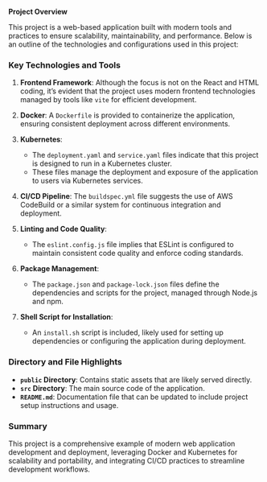 **Project Overview**

This project is a web-based application built with modern tools and practices to ensure scalability, maintainability, and performance. Below is an outline of the technologies and configurations used in this project:

### Key Technologies and Tools

1. **Frontend Framework**: Although the focus is not on the React and HTML coding, it’s evident that the project uses modern frontend technologies managed by tools like `vite` for efficient development.

2. **Docker**: A `Dockerfile` is provided to containerize the application, ensuring consistent deployment across different environments.

3. **Kubernetes**:

   - The `deployment.yaml` and `service.yaml` files indicate that this project is designed to run in a Kubernetes cluster.
   - These files manage the deployment and exposure of the application to users via Kubernetes services.

4. **CI/CD Pipeline**: The `buildspec.yml` file suggests the use of AWS CodeBuild or a similar system for continuous integration and deployment.

5. **Linting and Code Quality**:

   - The `eslint.config.js` file implies that ESLint is configured to maintain consistent code quality and enforce coding standards.

6. **Package Management**:

   - The `package.json` and `package-lock.json` files define the dependencies and scripts for the project, managed through Node.js and npm.

7. **Shell Script for Installation**:

   - An `install.sh` script is included, likely used for setting up dependencies or configuring the application during deployment.

### Directory and File Highlights

- **`public` Directory**: Contains static assets that are likely served directly.
- **`src` Directory**: The main source code of the application.
- **`README.md`**: Documentation file that can be updated to include project setup instructions and usage.

### Summary

This project is a comprehensive example of modern web application development and deployment, leveraging Docker and Kubernetes for scalability and portability, and integrating CI/CD practices to streamline development workflows.
